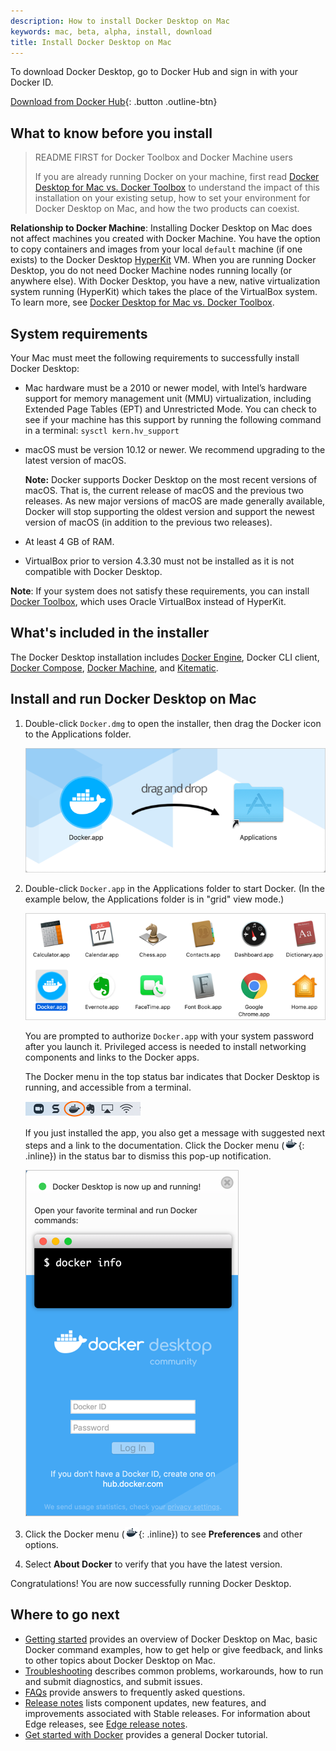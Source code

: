 ```yaml
---
description: How to install Docker Desktop on Mac
keywords: mac, beta, alpha, install, download
title: Install Docker Desktop on Mac
---
```


  To download Docker Desktop, go to Docker Hub and sign in with your Docker ID.

[Download from Docker Hub](https://hub.docker.com/?overlay=onboarding){: .button .outline-btn}

## What to know before you install

> README FIRST for Docker Toolbox and Docker Machine users
>
>If you are already running Docker on your machine, first read
[Docker Desktop for Mac vs. Docker Toolbox](docker-toolbox.md) to understand the
impact of this installation on your existing setup, how to set your environment
for Docker Desktop on Mac, and how the two products can coexist.

**Relationship to Docker Machine**: Installing Docker Desktop on Mac does not affect machines you created with Docker Machine. You have the option to copy containers and images from your local `default` machine (if one exists) to the Docker Desktop [HyperKit](https://github.com/docker/HyperKit/) VM. When
you are running Docker Desktop, you do not need Docker Machine nodes running locally (or anywhere else). With Docker Desktop, you have a new, native
virtualization system running (HyperKit) which takes the place of the
VirtualBox system. To learn more, see [Docker Desktop for Mac vs. Docker Toolbox](docker-toolbox.md).

## System requirements

Your Mac must meet the following requirements to successfully install Docker Desktop:

- Mac hardware must be a 2010 or newer model, with Intel’s hardware support for memory management unit (MMU) virtualization, including Extended Page Tables (EPT) and Unrestricted Mode. You can check to see if your machine has this support by running the following command in a terminal: `sysctl kern.hv_support`

- macOS must be version 10.12 or newer. We recommend upgrading to the latest version of macOS.

  **Note:** Docker supports Docker Desktop on the most recent versions of macOS. That is, the current release of macOS and the previous two releases. As new major versions of macOS are made generally available, Docker will stop supporting the oldest version and support the newest version of macOS (in addition to the previous two releases).

- At least 4 GB of RAM.

- VirtualBox prior to version 4.3.30 must not be installed as it is not compatible with Docker Desktop.

**Note**: If your system does not satisfy these requirements, you can install [Docker Toolbox](/toolbox/overview.md), which uses Oracle VirtualBox instead of HyperKit.

## What's included in the installer

The Docker Desktop installation includes
  [Docker Engine](/engine/userguide/), Docker CLI client,
  [Docker Compose](/compose/), [Docker Machine](/machine/overview/), and [Kitematic](/kitematic/userguide.md).

## Install and run Docker Desktop on Mac

1. Double-click `Docker.dmg` to open the installer, then drag the Docker icon to
    the Applications folder.

      ![Install Docker app](images/docker-app-drag.png)

2. Double-click `Docker.app` in the Applications folder to start Docker. (In the example below, the Applications folder is in "grid" view mode.)

    ![Docker app in Hockeyapp](images/docker-app-in-apps.png)

    You are prompted to authorize `Docker.app` with your system password after you launch it.
    Privileged access is needed to install networking components and links to the Docker apps.

    The Docker menu in the top status bar indicates that Docker Desktop is running, and accessible from a terminal.

      ![Whale in menu bar](images/whale-in-menu-bar.png)

    If you just installed the app, you also get a message with suggested
    next steps and a link to the documentation. Click the Docker menu (![whale
    menu](images/whale-x.png){: .inline}) in the status bar to
    dismiss this pop-up notification.

      ![Startup information](images/mac-install-success.png)

3. Click the Docker menu (![whale menu](images/whale-x.png){: .inline}) to see
**Preferences** and other options.

4. Select **About Docker** to verify that you have the latest version.

Congratulations! You are now successfully running Docker Desktop.

## Where to go next

- [Getting started](index.md) provides an overview of Docker Desktop on Mac, basic Docker command examples, how to get help or give feedback, and links to other topics about Docker Desktop on Mac.
- [Troubleshooting](troubleshoot.md) describes common problems, workarounds, how
  to run and submit diagnostics, and submit issues.
- [FAQs](faqs.md) provide answers to frequently asked questions.
- [Release notes](release-notes.md) lists component updates, new features, and
  improvements associated with Stable releases. For information about Edge releases, see [Edge release
  notes](edge-release-notes.md).
- [Get started with Docker](/get-started/) provides a general Docker tutorial.
